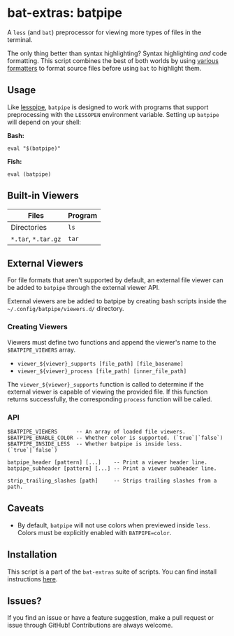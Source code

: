 # bat-extras: batpipe

A `less` (and `bat`) preprocessor for viewing more types of files in the terminal.

The only thing better than syntax highlighting? Syntax highlighting *and* code formatting. This script combines the best of both worlds by using [various formatters](#Languages) to format source files before using `bat` to highlight them.



## Usage
Like [lesspipe](https://github.com/wofr06/lesspipe), `batpipe` is designed to work with programs that support preprocessing with the `LESSOPEN` environment variable. Setting up `batpipe` will depend on your shell:

**Bash:**

    eval "$(batpipe)"

**Fish:**

    eval (batpipe)



## Built-in Viewers

| Files                | Program                     |
| -------------------- | --------------------------- |
| Directories          | `ls`                        |
| `*.tar`, `*.tar.gz`  | `tar`                       |



## External Viewers

For file formats that aren't supported by default, an external file viewer can be added to `batpipe` through the external viewer API.

External viewers are be added to batpipe by creating bash scripts inside the `~/.config/batpipe/viewers.d/` directory.

### Creating Viewers

Viewers must define two functions and append the viewer's name to the `$BATPIPE_VIEWERS` array.

 - `viewer_${viewer}_supports [file_path] [file_basename]`
 - `viewer_${viewer}_process [file_path] [inner_file_path]`

The `viewer_${viewer}_supports` function is called to determine if the external viewer is capable of viewing the provided file. If this function returns successfully, the corresponding `process` function will be called.  

### API

    $BATPIPE_VIEWERS      -- An array of loaded file viewers.
    $BATPIPE_ENABLE_COLOR -- Whether color is supported. (`true`|`false`)
    $BATPIPE_INSIDE_LESS  -- Whether batpipe is inside less. (`true`|`false`)
    
    batpipe_header [pattern] [...]    -- Print a viewer header line.
    batpipe_subheader [pattern] [...] -- Print a viewer subheader line.

    strip_trailing_slashes [path]     -- Strips trailing slashes from a path.




## Caveats

- By default, `batpipe` will not use colors when previewed inside `less`.
  Colors must be explicitly enabled with `BATPIPE=color`.


## Installation

This script is a part of the `bat-extras` suite of scripts. You can find install instructions [here](../README.md#installation).



## Issues?

If you find an issue or have a feature suggestion, make a pull request or issue through GitHub!
Contributions are always welcome.

